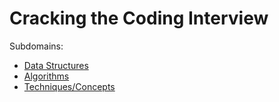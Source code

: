 # Cracking the Coding Interview

Subdomains:
- [Data Structures](./data-structures)
- [Algorithms](./algorithms)
- [Techniques/Concepts](./techniques-concepts)
